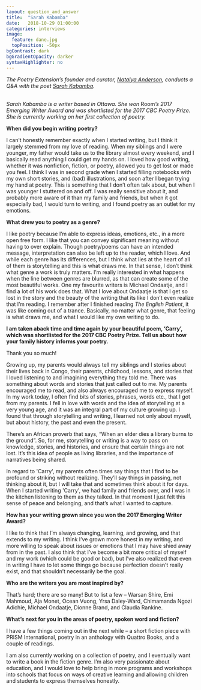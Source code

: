 ```yaml
---
layout: question_and_answer
title:  "Sarah Kabamba"
date:   2018-10-29 01:00:00
categories: interviews
image:
  feature: dane.jpg
  topPosition: -50px
bgContrast: dark
bgGradientOpacity: darker
syntaxHighlighter: no
---
```


<em>The Poetry Extension’s founder and curator, <a href="http://www.natalyaanderson.com" target="_blank">Natalya Anderson</a>, conducts a Q&A with the poet <a href="https://skabamba.wordpress.com/" target="_blank">Sarah Kabamba</a>.</em>
<br/><br/>

<em>Sarah Kabamba is a writer based in Ottawa. She won </em>Room<em>’s 2017 Emerging Writer Award and was shortlisted for the 2017 CBC Poetry Prize. She is currently working on her first collection of poetry.</em>

<strong>When did you begin writing poetry?</strong>

I can’t honestly remember exactly when I started writing, but I think it largely stemmed from my love of reading. When my siblings and I were younger, my father would take us to the library almost every weekend, and I basically read anything I could get my hands on. I loved how good writing, whether it was nonfiction, fiction, or poetry, allowed you to get lost or made you feel. I think I was in second grade when I started filling notebooks with my own short stories, and (bad) illustrations, and soon after I began trying my hand at poetry. This is something that I don’t often talk about, but when I was younger I stuttered on and off. I was really sensitive about it, and probably more aware of it than my family and friends, but when it got especially bad, I would turn to writing, and I found poetry as an outlet for my emotions.

<strong>What drew you to poetry as a genre?</strong>

I like poetry because I’m able to express ideas, emotions, etc., in a more open free form. I like that you can convey significant meaning without having to over explain. Though poetry/poems can have an intended message, interpretation can also be left up to the reader, which I love. And while each genre has its differences, but I think what lies at the heart of all of them is storytelling and this is what draws me. In that sense, I don’t think what genre a work is truly matters. I’m really interested in what happens when the line between genres are blurred, as that can create some of the most beautiful works. One my favourite writers is Michael Ondaatje, and I find a lot of his work does that. What I love about Ondaatje is that I get so lost in the story and the beauty of the writing that its like I don’t even realize that I’m reading. I remember after I finished reading <em>The English Patient</em>, it was like coming out of a trance. Basically, no matter what genre, that feeling is what draws me, and what I would like my own writing to do.

<strong>I am taken aback time and time again by your beautiful poem, ‘Carry’, which was shortlisted for the 2017 CBC Poetry Prize. Tell us about how your family history informs your poetry.</strong>

Thank you so much!

Growing up, my parents would always tell my siblings and I stories about their lives back in Congo, their parents, childhood, lessons, and stories that I loved listening to and imagining everything they told me. There was something about words and stories that just called out to me. My parents encouraged me to read, and also always encouraged me to express myself. In my work today, I often find bits of stories, phrases, words etc., that I got from my parents. I fell in love with words and the idea of storytelling at a very young age, and it was an integral part of my culture growing up. I found that through storytelling and writing, I learned not only about myself, but about history, the past and even the present.

There’s an African proverb that says, “When an elder dies a library burns to the ground”. So, for me, storytelling or writing is a way to pass on knowledge, stories, and histories, and ensure that certain things are not lost. It’s this idea of people as living libraries, and the importance of narratives being shared.

In regard to 'Carry', my parents often times say things that I find to be profound or striking without realizing. They’ll say things in passing, not thinking about it, but I will take that and sometimes think about it for days. When I started writing 'Carry', we had family and friends over, and I was in the kitchen listening to them as they talked. In that moment I just felt this sense of peace and belonging, and that’s what I wanted to capture.

<strong>How has your writing grown since you won the 2017 Emerging Writer Award?</strong>

I like to think that I’m always changing, learning, and growing, and that extends to my writing. I think I’ve grown more honest in my writing, and more willing to speak about issues or emotions that I may have shied away from in the past. I also think that I’ve become a bit more critical of myself and my work (which could be good or bad), but I’ve also realized that even in writing I have to let some things go because perfection doesn’t really exist, and that shouldn’t necessarily be the goal.

<strong>Who are the writers you are most inspired by?</strong>

That’s hard; there are so many! But to list a few – Warsan Shire, Emi Mahmoud, Aja Monet, Ocean Vuong, Yrsa Daley-Ward, Chimamanda Ngozi Adichie, Michael Ondaatje, Dionne Brand, and Claudia Rankine.

<strong>What’s next for you in the areas of poetry, spoken word and fiction?</strong>

I have a few things coming out in the next while – a short fiction piece with PRISM International, poetry in an anthology with Quattro Books, and a couple of readings.

I am also currently working on a collection of poetry, and I eventually want to write a book in the fiction genre. I’m also very passionate about education, and I would love to help bring in more programs and workshops into schools that focus on ways of creative learning and allowing children and students to express themselves honestly.
